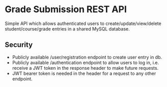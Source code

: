 # Grade Submission REST API

Simple API which allows authenticated users to create/update/view/delete student/course/grade entries in a shared MySQL database.


## Security

- Publicly available /user/registration endpoint to create user entry in db.
- Publicly available /authentication endpoint to allow users to log in, i.e. receive a JWT token in the response header to make future requests.
- JWT bearer token is needed in the header for a request to any other endpoint.

